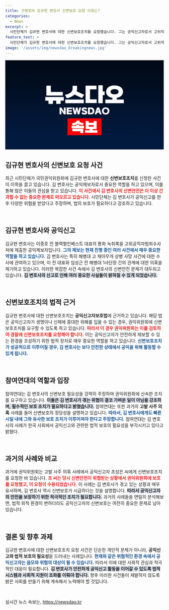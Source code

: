 ```yaml
---
title: 구명로비 김규현 변호사 신변보호 요청 이유는?
categories:
  - News
excerpt: >
  시민단체가 김규현 변호사에 대한 신변보호조치를 요청했습니다. 그는 공익신고자로서 고위직 로비 의혹을 제기하며 위협을 받고 있어, 권익위의 신속한 보호가 필요합니다.
feature_text: >
  시민단체가 김규현 변호사에 대한 신변보호조치를 요청했습니다. 그는 공익신고자로서 고위직 로비 의혹을 제기하며 위협을 받고 있어, 권익위의 신속한 보호가 필요합니다.
image: '/assets/img/newsdao_breakingnews.jpg'
---
```


<p><img src="/assets/img/newsdao_breakingnews.jpg" alt="flaretime 속보" /></p>

<h2 data-ke-size="size26">김규현 변호사의 신변보호 요청 사건</h2>

<p data-ke-size="size16">최근 시민단체가 국민권익위원회에 김규현 변호사에 대한 <b>신변보호조치</b>를 신청한 사건이 이목을 끌고 있습니다. 김 변호사는 공익제보자로서 중요한 역할을 하고 있으며, 이를 통해 많은 이들의 관심을 받고 있습니다. <b><span style="color: #ee2323;">이 사건에서 김 변호사의 신변안전은 더 이상 간과할 수 없는 중요한 문제로 떠오르고 있습니다.</span></b> 시민단체는 김 변호사가 공익신고를 한 후 다양한 위협을 받았다고 주장하며, 법의 보호가 필요하다고 강조하고 있습니다.</p>

<p data-ke-size="size16">&nbsp;</p>

<h2 data-ke-size="size26">김규현 변호사와 공익신고</h2>

<p data-ke-size="size16">김규현 변호사는 이종호 전 블랙펄인베스트 대표의 통화 녹취록을 고위공직자범죄수사처에 제출한 공익제보자입니다. <b><span style="color: #1a5490;">그의 제보는 현재 진행 중인 여러 사건에서 매우 중요한 역할을 하고 있습니다.</span></b> 김 변호사는 특히 해병대 고 채아무개 상병 사망 사건에 대한 수사에 관여하고 있으며, 이 전 대표와 임성근 전 해병대 1사단장 간의 관계에 대한 의혹을 제기하고 있습니다. 이러한 복잡한 사건 속에서 김 변호사의 신변안전 문제가 대두되고 있습니다. <b><span style="background-color: #21538527;">김 변호사의 신고로 인해 여러 중요한 사실들이 밝혀질 수 있게 되었습니다.</span></b></p>

<p data-ke-size="size16">&nbsp;</p>

<h2 data-ke-size="size26">신변보호조치의 법적 근거</h2>

<p data-ke-size="size16">김규현 변호사에 대한 신변보호조치는 <b>공익신고자보호법</b>에 근거하고 있습니다. 해당 법은 공익신고자가 생명이나 신체에 중대한 위해를 입을 수 있는 경우, 권익위원회에 신변보호조치를 요구할 수 있도록 하고 있습니다. <b><span style="color: #ee2323;">따라서 이 경우 권익위원회는 이를 검토하여 경찰에 신변보호조치를 요청해야 합니다.</span></b> 이는 공익신고자가 안전하게 제보할 수 있는 환경을 조성하기 위한 법적 장치로 매우 중요한 역할을 하고 있습니다. <b><span style="color: #1a5490;">신변보호조치가 성공적으로 이루어질 경우, 김 변호사는 보다 안전한 상태에서 공익을 위해 활동할 수 있게 됩니다.</span></b></p>

<p data-ke-size="size16">&nbsp;</p>

<h2 data-ke-size="size26">참여연대의 역할과 입장</h2>

<p data-ke-size="size16">참여연대는 김 변호사의 신변보호 필요성을 강력히 주장하며 권익위원회에 신속한 조치를 요구하고 있습니다. <b><span style="background-color: #21538527;">이들은 김 변호사가 겪는 위협이 결코 가벼운 일이 아님을 강조하며, 필수적인 보호 조치가 필요하다고 밝혔습니다.</span></b> 참여연대는 또한 과거의 <b>고발 사주 의혹</b> 사례를 들어 신변보호의 정당성을 설명하고 있습니다. <b><span style="color: #1a5490;">따라서, 김 변호사에게도 빠른 시일 내에 그와 유사한 보호 조치가 이루어져야 한다고 주장합니다.</span></b> 참여연대는 김 변호사의 사례가 한국 사회에서 공익신고와 관련한 법적 보호의 필요성을 부각시키고 있다고 밝혔다.</p>

<p data-ke-size="size16">&nbsp;</p>

<h2 data-ke-size="size26">과거의 사례와 비교</h2>

<p data-ke-size="size16">과거에 권익위원회는 고발 사주 의혹 사례에서 공익신고자 조성은 씨에게 신변보호조치를 요청한 바 있습니다. <b><span style="color: #ee2323;">조 씨는 당시 신변안전이 위협받는 상황에서 권익위원회에 보호를 요청했고, 이 요청이 수용되었습니다.</span></b> 이 사례는 김 변호사가 겪고 있는 상황과 매우 유사하며, 김 변호사 역시 신변보호가 시급하다는 것을 설명합니다. <b><span style="background-color: #21538527;">따라서 공익신고자의 안전을 보장하기 위한 적극적인 조치가 필요합니다.</span></b> 과거의 사례들을 면밀히 분석해보면, 법적 외적 환경이 변하더라도 공익신고자의 신변보호는 여전히 중요한 문제로 남아있습니다.</p>

<p data-ke-size="size16">&nbsp;</p>

<h2 data-ke-size="size26">결론 및 향후 과제</h2>

<p data-ke-size="size16">김규현 변호사에 대한 신변보호조치 요청 사건은 단순한 개인적 문제가 아니라, <b>공익신고와 법적 보호의 필요성</b>을 드러내는 사례입니다. <b><span style="color: #1a5490;">현재와 같은 위협적인 환경 속에서 공익신고자는 음모와 위협의 대상이 될 수 있습니다.</span></b> 따라서 이에 대한 사회적 관심과 적극적인 대응이 필요합니다. <b><span style="background-color: #21538527;">김 변호사가 안전하게 공익신고 활동을 이어갈 수 있도록 법적 시스템과 사회적 지원이 조화를 이뤄야 합니다.</span></b> 향후 이러한 사건들이 재발하지 않도록 밝은 사회를 만들기 위해 계속해서 노력해야 할 것입니다.</p>

<p data-ke-size="size16">&nbsp;</p>
실시간 뉴스 속보는, <a href="https://newsdao.kr" rel="dofollow">https://newsdao.kr</a>


